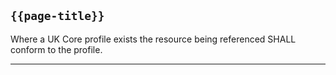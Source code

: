 ## <code>{{page-title}}</code>

Where a UK Core profile exists the resource being referenced SHALL conform to the profile.

--- 